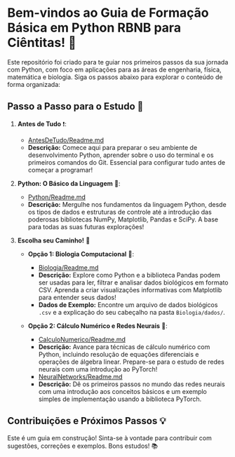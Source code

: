 # Bem-vindos ao Guia de Formação Básica em Python RBNB para Ciêntitas! 👋

Este repositório foi criado para te guiar nos primeiros passos da sua jornada com Python, com foco em aplicações para as áreas de engenharia, física, matemática e biologia. Siga os passos abaixo para explorar o conteúdo de forma organizada:

## Passo a Passo para o Estudo 🚀

1.  **Antes de Tudo** :exclamation::
    * [AntesDeTudo/Readme.md](AntesDeTudo/Readme.md)
    * **Descrição:** Comece aqui para preparar o seu ambiente de desenvolvimento Python, aprender sobre o uso do terminal e os primeiros comandos do Git. Essencial para configurar tudo antes de começar a programar!

2.  **Python: O Básico da Linguagem** :snake::
    * [Python/Readme.md](Python/Readme.md)
    * **Descrição:** Mergulhe nos fundamentos da linguagem Python, desde os tipos de dados e estruturas de controle até a introdução das poderosas bibliotecas NumPy, Matplotlib, Pandas e SciPy. A base para todas as suas futuras explorações!

3.  **Escolha seu Caminho!** :fork_and_knife:

    * **Opção 1: Biologia Computacional** :dna::
        * [Biologia/Readme.md](Biologia/Readme.md)
        * **Descrição:** Explore como Python e a biblioteca Pandas podem ser usadas para ler, filtrar e analisar dados biológicos em formato CSV. Aprenda a criar visualizações informativas com Matplotlib para entender seus dados!
        * **Dados de Exemplo:** Encontre um arquivo de dados biológicos `.csv` e a explicação do seu cabeçalho na pasta `Biologia/dados/`.

    * **Opção 2: Cálculo Numérico e Redes Neurais** :space_invader::
        * [CalculoNumerico/Readme.md](CalculoNumerico/Readme.md)
        * **Descrição:** Avance para técnicas de cálculo numérico com Python, incluindo resolução de equações diferenciais e operações de álgebra linear. Prepare-se para o estudo de redes neurais com uma introdução ao PyTorch!
        * [NeuralNetworks/Readme.md](NeuralNetworks/Readme.md)
        * **Descrição:** Dê os primeiros passos no mundo das redes neurais com uma introdução aos conceitos básicos e um exemplo simples de implementação usando a biblioteca PyTorch.

## Contribuições e Próximos Passos 💡

Este é um guia em construção! Sinta-se à vontade para contribuir com sugestões, correções e exemplos. Bons estudos! 📚

